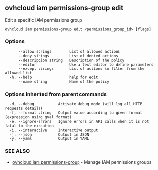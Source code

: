 ## ovhcloud iam permissions-group edit

Edit a specific IAM permissions group

```
ovhcloud iam permissions-group edit <permissions_group_id> [flags]
```

### Options

```
      --allow strings        List of allowed actions
      --deny strings         List of denied actions
      --description string   Description of the policy
      --editor               Use a text editor to define parameters
      --except strings       List of actions to filter from the allowed list
  -h, --help                 help for edit
      --name string          Name of the policy
```

### Options inherited from parent commands

```
  -d, --debug           Activate debug mode (will log all HTTP requests details)
  -f, --format string   Output value according to given format (expression using gval format)
  -e, --ignore-errors   Ignore errors in API calls when it is not fatal to the execution
  -i, --interactive     Interactive output
  -j, --json            Output in JSON
  -y, --yaml            Output in YAML
```

### SEE ALSO

* [ovhcloud iam permissions-group](ovhcloud_iam_permissions-group.md)	 - Manage IAM permissions groups

